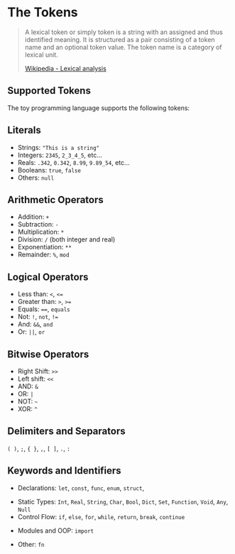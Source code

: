 # The Tokens

> A lexical token or simply token is a string with an assigned and thus identified meaning. It is structured as a pair consisting of a token name and an optional token value. The token name is a category of lexical unit.
>
> [Wikipedia - Lexical analysis](https://en.wikipedia.org/wiki/Lexical_analysis#Token)

## Supported Tokens
The toy programming language supports the following tokens:

## Literals
- Strings: `"This is a string"`
- Integers: `2345`, `2_3_4_5`, etc...
- Reals: `.342`, `0.342`, `8.99`, `9.89_54`, etc...
- Booleans: `true`, `false`
- Others: `null`

## Arithmetic Operators
- Addition: `+`
- Subtraction: `-`
- Multiplication: `*`
- Division: `/` (both integer and real)
- Exponentiation: `**`
- Remainder: `%`, `mod`
<!-- - Range: `..` -->

## Logical Operators
- Less than: `<`, `<=`
- Greater than: `>`, `>=`
- Equals: `==`, `equals`
- Not: `!`, `not`, `!=`
- And: `&&`, `and`
- Or: `||`, `or`
<!-- - Type Checking: `is` -->
<!-- - Type Casting: `as` -->

## Bitwise Operators
- Right Shift: `>>`
- Left shift: `<<`
- AND: `&`
- OR: `|`
- NOT: `~`
- XOR: `^`

## Delimiters and Separators
`( )`, `;`, `{ }`, `,`, `[ ]`, `.`, `:`

## Keywords and Identifiers
- Declarations: `let`, `const`, `func`, `enum`, `struct`,
<!-- - Declarations: `let`, `const`, `func`, `class`, `enum`, `struct`, `interface` -->
- Static Types: `Int`, `Real`, `String`, `Char`, `Bool`, `Dict`, `Set`, `Function`, `Void`, `Any`, `Null`
- Control Flow: `if`, `else`, `for`, `while`, `return`, `break`, `continue`
<!-- - Logic Flow: `if`, `else`, `for`, `while`, `loop`, `break`, `continue` -->
- Modules and OOP: `import`
<!-- - Modules and OOP: `import`, `export`, `new`, `init`, `final`, `public`, `private`, `static`, `abstract`, `self`, `instanceof`, `implements`,
`extends`, `override`, `optional` -->
- Other: `fn`
<!-- - Other: `fn`, `async`, `await`, `yield` -->